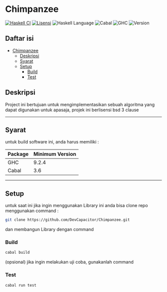 # Chimpanzee

[![Haskell CI](https://github.com/aerphanas/Chimpanzee/actions/workflows/haskell.yml/badge.svg)](https://github.com/aerphanas/Chimpanzee/actions/workflows/haskell.yml)
[![Lisensi](https://img.shields.io/badge/Lisensi-BSD--3--Clause-important)](https://github.com/aerphanas/Chimpanzee/blob/main/LICENSE)
![Haskell Language](https://img.shields.io/badge/Haskell-Haskell2010-informational)  ![Cabal](https://img.shields.io/badge/Cabal-3.6-informational)
![GHC](https://img.shields.io/badge/GHC-9.2.4-informational)
![Version](https://img.shields.io/badge/Chimpanzee-1.0.2-informational)

## Daftar isi

- [Chimpanzee](#chimpanzee)
  - [Deskripsi](#deskripsi)
  - [Syarat](#syarat)
  - [Setup](#setup)
    - [Build](#build)
    - [Test](#test)

## Deskripsi

Project ini bertujuan untuk mengimplementasikan sebuah algoritma yang dapat digunakan untuk apasaja, projek ini berlisensi bsd 3 clause

---

## Syarat

untuk build software ini, anda harus memiliki :

|Package|Minimum Version|
|-|-|
|GHC|9.2.4|
|Cabal|3.6|

---

## Setup

untuk saat ini jika ingin menggunakan Library ini anda bisa clone repo menggunakan command :

```sh
git clone https://github.com/DevCapacitor/Chimpanzee.git
```

dan membangun Library dengan command

### Build

```sh
cabal build
```

(opsional) jika ingin melakukan uji coba, gunakanlah command

### Test

```sh
cabal run test
```
